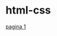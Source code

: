# html-css
<a href=" https://diigorhotweels.github.io/html-css/exercicios\livro\modulo 1\pag01.html">pagina 1</a>
